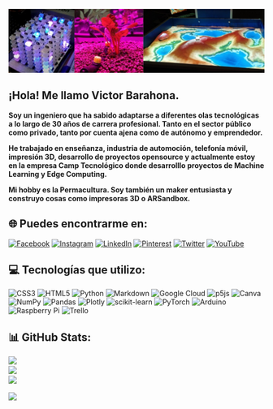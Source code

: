 ![](https://github.com/Egokitek/Egokitek/blob/main/1635883112788.jpg)

## ¡Hola! Me llamo Victor Barahona.

 **Soy un ingeniero que ha sabido adaptarse a diferentes olas tecnológicas a lo largo de 30 años de carrera profesional. Tanto en el sector público como privado, tanto por cuenta ajena como de autónomo y emprendedor.**
 
 **He trabajado en enseñanza, industria de automoción, telefonía móvil, impresión 3D, desarrollo de proyectos opensource y actualmente estoy en la empresa Camp Tecnológico donde desarrolllo proyectos de Machine Learning y Edge Computing.**

**Mi hobby es la Permacultura. Soy también un maker entusiasta y construyo cosas como impresoras 3D o ARSandbox.**

## 🌐 Puedes encontrarme en:
[![Facebook](https://img.shields.io/badge/Facebook-%231877F2.svg?logo=Facebook&logoColor=white)](https://facebook.com/victorjose.barahonaormazabal) [![Instagram](https://img.shields.io/badge/Instagram-%23E4405F.svg?logo=Instagram&logoColor=white)](https://instagram.com/victorjbarahona) [![LinkedIn](https://img.shields.io/badge/LinkedIn-%230077B5.svg?logo=linkedin&logoColor=white)](https://linkedin.com/in/victor-barahona-65559549) [![Pinterest](https://img.shields.io/badge/Pinterest-%23E60023.svg?logo=Pinterest&logoColor=white)](https://pinterest.com/barahonaormazab) [![Twitter](https://img.shields.io/badge/Twitter-%231DA1F2.svg?logo=Twitter&logoColor=white)](https://twitter.com/VictorJBarahona) [![YouTube](https://img.shields.io/badge/YouTube-%23FF0000.svg?logo=YouTube&logoColor=white)](https://youtube.com/c/Egokitek) 

## 💻 Tecnologías que utilizo:
![CSS3](https://img.shields.io/badge/css3-%231572B6.svg?style=for-the-badge&logo=css3&logoColor=white) ![HTML5](https://img.shields.io/badge/html5-%23E34F26.svg?style=for-the-badge&logo=html5&logoColor=white) ![Python](https://img.shields.io/badge/python-3670A0?style=for-the-badge&logo=python&logoColor=ffdd54) ![Markdown](https://img.shields.io/badge/markdown-%23000000.svg?style=for-the-badge&logo=markdown&logoColor=white) ![Google Cloud](https://img.shields.io/badge/Google%20Cloud-%234285F4.svg?style=for-the-badge&logo=google-cloud&logoColor=white) ![p5js](https://img.shields.io/badge/p5.js-ED225D?style=for-the-badge&logo=p5.js&logoColor=FFFFFF)  ![Canva](https://img.shields.io/badge/Canva-%2300C4CC.svg?style=for-the-badge&logo=Canva&logoColor=white) ![NumPy](https://img.shields.io/badge/numpy-%23013243.svg?style=for-the-badge&logo=numpy&logoColor=white) ![Pandas](https://img.shields.io/badge/pandas-%23150458.svg?style=for-the-badge&logo=pandas&logoColor=white) ![Plotly](https://img.shields.io/badge/Plotly-%233F4F75.svg?style=for-the-badge&logo=plotly&logoColor=white) ![scikit-learn](https://img.shields.io/badge/scikit--learn-%23F7931E.svg?style=for-the-badge&logo=scikit-learn&logoColor=white) ![PyTorch](https://img.shields.io/badge/PyTorch-%23EE4C2C.svg?style=for-the-badge&logo=PyTorch&logoColor=white) ![Arduino](https://img.shields.io/badge/-Arduino-00979D?style=for-the-badge&logo=Arduino&logoColor=white) ![Raspberry Pi](https://img.shields.io/badge/-RaspberryPi-C51A4A?style=for-the-badge&logo=Raspberry-Pi) ![Trello](https://img.shields.io/badge/Trello-%23026AA7.svg?style=for-the-badge&logo=Trello&logoColor=white) 

## 📊 GitHub Stats:
![](https://github-readme-stats.vercel.app/api?username=Egokitek&theme=default&hide_border=false&include_all_commits=false&count_private=false)<br/>
![](https://github-readme-streak-stats.herokuapp.com/?user=Egokitek&theme=default&hide_border=false)<br/>
![](https://github-readme-stats.vercel.app/api/top-langs/?username=Egokitek&theme=default&hide_border=false&include_all_commits=false&count_private=false&layout=compact)

[![](https://visitcount.itsvg.in/api?id=Egokitek&icon=9&color=1)](https://visitcount.itsvg.in)


<!-- Proudly created with GPRM ( https://gprm.itsvg.in ) -->

